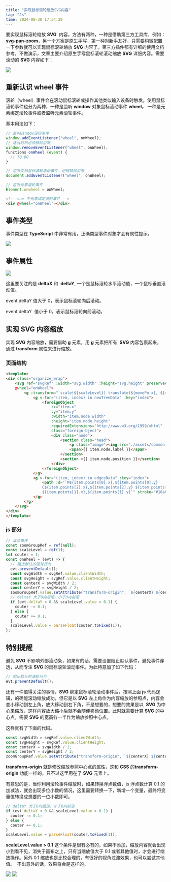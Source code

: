 ```yaml
---
title: "实现鼠标滚轮缩放SVG内容"
tag: "Js"
time: 2024-08-30 17:34:29
---
```


要实现鼠标滚轮缩放 **SVG**  内容，方法有两种，一种是借助第三方工具库，例如：**svg-pan-zoom**，另一个方案是原生手写，第一种对新手友好，只需要稍微配置一下参数就可以实现鼠标滚轮缩放 **SVG** 内容了。第三方插件都有详细的使用文档参考，不做演示，文章主要介绍原生手写鼠标滚轮滚动缩放 **SVG** 详细内容。需要滚动的 **SVG** 内容如下：

<img src="../imgs/14/01.webp" />

## 重新认识 wheel 事件

滚轮（wheel）事件会在滚动鼠标滚轮或操作其他类似输入设备时触发。使用鼠标滚轮事件也分为两种，一种是监听 **window** 对象鼠标滚动事件 **wheel，** 一种是元素绑定滚轮事件或者监听元素滚轮事件。

基本用法如下：

```js
// 监听window滚轮事件
window.addEventListener("wheel", onWheel);
// 适当时机必须移除监听
window.removeEventListener("wheel", onWheel);
functions onWheel (event) {
  // TO DO
}
```

```js
// 监听文档鼠标滚轮滚动事件，记得移除监听
document.addEventListener("wheel", onWheel);
```

```js
// 监听元素滚轮事件
Element.onwheel = onWheel;
```

```html
<!-- vue 中元素绑定滚轮事件 -->
<div @wheel="onWheel"></div>
```

## 事件类型

事件类型在 **TypeScript** 中非常有用，正确类型事件对象才会有属性提示。

<img src="../imgs/14/02.webp" />

## 事件属性

<img src="../imgs/14/03.webp" />

这里要关注的是 **deltaX** 和  **deltaY**, 一个是鼠标滚轮水平滚动值，一个鼠标垂直滚动值。

event.deltaY 值大于 0，表示鼠标滚轮向后滚动。

event.deltaY  值小于 0，表示鼠标滚轮向前滚动。

## 实现 SVG 内容缩放

实现 **SVG** 内容缩放，需要借助 **g** 元素，用 **g** 元素把所有  **SVG** 内容包裹起来，通过 **transform** 属性来进行缩放。

### 页面结构

```html
<template>
<div class="organize_wrap">
    <svg ref="svgRef" :width="svg.width" :height="svg.height" preserveAspectRatio="xMidYMid meet"
    @wheel="onWheel">
        <g :transform="`scale(${scaleLevel}) translate(${movePo.x}, ${movePo.y})`" ref="zoomGroupRef">
            <g v-for="(item, index) in newTreeData" :key="index">
                <foreignObject
                    :x="item.x"
                    :y="item.y"
                    :width="item.node.width"
                    :height="item.node.height"
                    requiredExtensions="http://www.w3.org/1999/xhtml"
                    class="foreign-bject">
                    <div class="node">
                        <section class="head">
                            <p class="image"><img src="./assets/common.png" alt="" srcset=""></p>
                            <span>{{ item.node.label }}</span>
                        </section>
                        <section >{{ item.node.position }}</section>
                    </div>
                </foreignObject>
            </g>
            <g v-for="(item, index) in edgesData" :key="index">
                <path :d="`M${item.points[0].x},${item.points[0].y}
                C${item.points[2].x},${item.points[2].y} ${item.points[3].x},${item.points[3].y}
                ${item.points[1].x},${item.points[1].y}`" stroke="#18a058" stroke-width="2" fill="none"/>
            </g>
        </g>
    </svg>
</div>
</template>
```

### js 部分

```js
// 滚动事件
const zoomGroupRef = ref(null);
const scaleLevel = ref(1);
let couter = 1;
const onWheel = (evt) => {
  // 阻止默认的滚轮行为
  evt.preventDefault();
  const svgWidth = svgRef.value.clientWidth;
  const svgHeight = svgRef.value.clientHeight;
  const centerX = svgWidth / 2;
  const centerY = svgHeight / 2;
  zoomGroupRef.value.setAttribute("transform-origin", `${centerX} ${centerY}`);
  // deltaY 大于0向后滚，小于0向前滚
  if (evt.deltaY < 0 && scaleLevel.value > 0.1) {
    couter -= 0.1;
  } else {
    couter += 0.1;
  }
  scaleLevel.value = parseFloat(couter.toFixed(1));
};
```

## 特别提醒

避免 **SVG** 不影响外部滚动条，如果有的话，需要设置阻止默认事件，避免事件穿透，从而专注 **SVG** 的鼠标滚轮滚动事件。为此特意加了如下代码：

```js
// 阻止默认的滚轮行为
evt.preventDefault();
```

还有一件值得关注的事情，**SVG** 绑定鼠标滚轮滚动事件后，按照上面 **js** 代码逻辑，的确能滚动缩放成功，但它是以 **SVG** 左上角作为内容缩放的参照点，内容会变小移动到左上角，放大移动到右下角，不是想要的，想要的效果是以  **SVG** 为中心来缩放，这样内容放大缩小后就不会随便移动位置。此时就需要计算 **SVG** 的中心点，需要 **SVG** 的宽高各一半作为缩放参照中心点。

这样就有了下面的代码。

```js
const svgWidth = svgRef.value.clientWidth;
const svgHeight = svgRef.value.clientHeight;
const centerX = svgWidth / 2;
const centerY = svgHeight / 2;
zoomGroupRef.value.setAttribute("transform-origin", `${centerX} ${centerY}`);
```

**transform-origin** 就是修改缩放参照中心点的属性，这和 **CSS** 的**transform-origin** 功能一样的，只不过这里用在了 **SVG** 元素上。

有意思的是，当你利用滚轮事件缩放时，如果转换浮点数值，js 浮点数计算 0.1 的加减法，就会出现多位小数的情况，这里需要转换一下，新增一个变量，最终将变量值转换成想要的一位小数即可。

```js
// deltaY 大于0向后滚，小于0向前滚
if (evt.deltaY < 0 && scaleLevel.value > 0.1) {
  couter -= 0.1;
} else {
  couter += 0.1;
}
scaleLevel.value = parseFloat(couter.toFixed(1));
```

**scaleLevel.value > 0.1** 这个条件是很有必有的，如果不添加，缩放内容就会出现小到看不见，消失于画布之上，只有当缩放值大于 0.1 或者其他值时，才会进行缩放操作。另外 0.1 缩放也是比较合理的，有很好的视角过渡效果，也可以尝试其他值。  不出意外的话，效果将会是这样的。

<img src="../imgs/14/01.gif" />

<img src="../imgs/14/04.webp" />